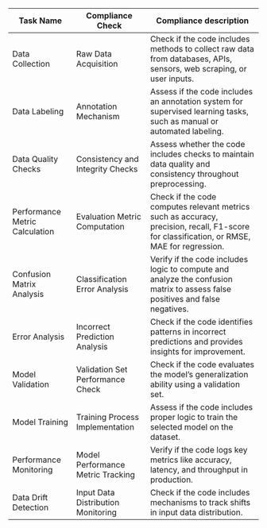 | Task Name                      | Compliance Check                   | Compliance description                                                                                                                     |
|--------------------------------|------------------------------------|--------------------------------------------------------------------------------------------------------------------------------------------|
| Data Collection                | Raw Data Acquisition               | Check if the code includes methods to collect raw data from databases, APIs, sensors, web scraping, or user inputs.                        |
| Data Labeling                  | Annotation Mechanism               | Assess if the code includes an annotation system for supervised learning tasks, such as manual or automated labeling.                      |
| Data Quality Checks            | Consistency and Integrity Checks   | Assess whether the code includes checks to maintain data quality and consistency throughout preprocessing.                                 |
| Performance Metric Calculation | Evaluation Metric Computation      | Check if the code computes relevant metrics such as accuracy, precision, recall, F1-score for classification, or RMSE, MAE for regression. |
| Confusion Matrix Analysis      | Classification Error Analysis      | Verify if the code includes logic to compute and analyze the confusion matrix to assess false positives and false negatives.               |
| Error Analysis                 | Incorrect Prediction Analysis      | Check if the code identifies patterns in incorrect predictions and provides insights for improvement.                                      |
| Model Validation               | Validation Set Performance Check   | Check if the code evaluates the model’s generalization ability using a validation set.                                                     |
| Model Training                 | Training Process Implementation    | Assess if the code includes proper logic to train the selected model on the dataset.                                                       |
| Performance Monitoring         | Model Performance Metric Tracking  | Verify if the code logs key metrics like accuracy, latency, and throughput in production.                                                  |
| Data Drift Detection           | Input Data Distribution Monitoring | Check if the code includes mechanisms to track shifts in input data distribution.                                                          |
